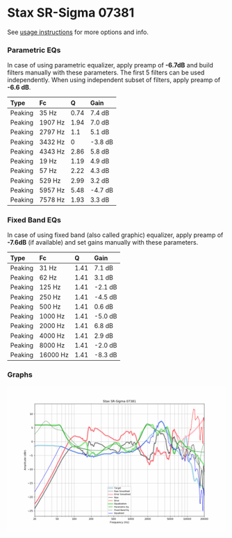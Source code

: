 # Stax SR-Sigma 07381
See [usage instructions](https://github.com/jaakkopasanen/AutoEq#usage) for more options and info.

### Parametric EQs
In case of using parametric equalizer, apply preamp of **-6.7dB** and build filters manually
with these parameters. The first 5 filters can be used independently.
When using independent subset of filters, apply preamp of **-6.6 dB**.

| Type    | Fc      |    Q | Gain    |
|:--------|:--------|:-----|:--------|
| Peaking | 35 Hz   | 0.74 | 7.4 dB  |
| Peaking | 1907 Hz | 1.94 | 7.0 dB  |
| Peaking | 2797 Hz | 1.1  | 5.1 dB  |
| Peaking | 3432 Hz | 0    | -3.8 dB |
| Peaking | 4343 Hz | 2.86 | 5.8 dB  |
| Peaking | 19 Hz   | 1.19 | 4.9 dB  |
| Peaking | 57 Hz   | 2.22 | 4.3 dB  |
| Peaking | 529 Hz  | 2.99 | 3.2 dB  |
| Peaking | 5957 Hz | 5.48 | -4.7 dB |
| Peaking | 7578 Hz | 1.93 | 3.3 dB  |

### Fixed Band EQs
In case of using fixed band (also called graphic) equalizer, apply preamp of **-7.6dB**
(if available) and set gains manually with these parameters.

| Type    | Fc       |    Q | Gain    |
|:--------|:---------|:-----|:--------|
| Peaking | 31 Hz    | 1.41 | 7.1 dB  |
| Peaking | 62 Hz    | 1.41 | 3.1 dB  |
| Peaking | 125 Hz   | 1.41 | -2.1 dB |
| Peaking | 250 Hz   | 1.41 | -4.5 dB |
| Peaking | 500 Hz   | 1.41 | 0.6 dB  |
| Peaking | 1000 Hz  | 1.41 | -5.0 dB |
| Peaking | 2000 Hz  | 1.41 | 6.8 dB  |
| Peaking | 4000 Hz  | 1.41 | 2.9 dB  |
| Peaking | 8000 Hz  | 1.41 | -2.0 dB |
| Peaking | 16000 Hz | 1.41 | -8.3 dB |

### Graphs
![](./Stax%20SR-Sigma%2007381.png)